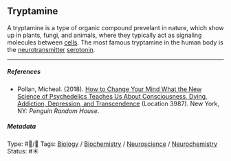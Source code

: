 ## Tryptamine

A tryptamine is a type of organic compound prevelant in nature, which show up in plants, fungi, and animals, where they typically act as signaling molecules between [cells](). The most famous tryptamine in the human body is the [neurotransmitter](Neurotransmitter.md) [serotonin](Serotonin.md).

---

##### References

* Pollan, Micheal. (2018). [How to Change Your Mind What the New Science of Psychedelics Teaches Us About Consciousness, Dying, Addiction, Depression, and Transcendence](How%20to%20Change%20Your%20Mind%20What%20the%20New%20Science%20of%20Psychedelics%20Teaches%20Us%20About%20Consciousness,%20Dying,%20Addiction,%20Depression,%20and%20Transcendence.md) (Location 3987). New York, NY: *Penguin Random House*. 

##### Metadata

Type: #🔵/🔵 
Tags: [Biology]() / [Biochemistry](Biochemistry.md) / [Neuroscience](Neuroscience.md) / [Neurochemistry](Neurochemistry.md) 
Status: #☀️ 
